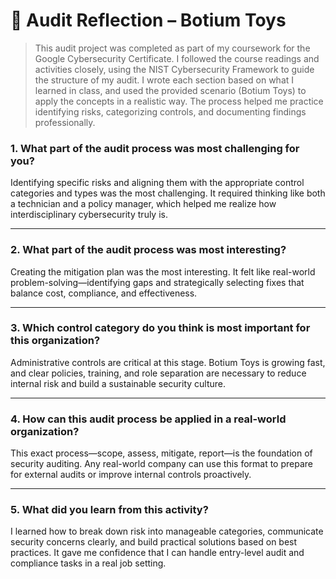 # 🧠 Audit Reflection – Botium Toys

> This audit project was completed as part of my coursework for the Google Cybersecurity Certificate. I followed the course readings and activities closely, using the NIST Cybersecurity Framework to guide the structure of my audit. I wrote each section based on what I learned in class, and used the provided scenario (Botium Toys) to apply the concepts in a realistic way. The process helped me practice identifying risks, categorizing controls, and documenting findings professionally.

### 1. What part of the audit process was most challenging for you?
Identifying specific risks and aligning them with the appropriate control categories and types was the most challenging. It required thinking like both a technician and a policy manager, which helped me realize how interdisciplinary cybersecurity truly is.

---

### 2. What part of the audit process was most interesting?
Creating the mitigation plan was the most interesting. It felt like real-world problem-solving—identifying gaps and strategically selecting fixes that balance cost, compliance, and effectiveness.

---

### 3. Which control category do you think is most important for this organization?
Administrative controls are critical at this stage. Botium Toys is growing fast, and clear policies, training, and role separation are necessary to reduce internal risk and build a sustainable security culture.

---

### 4. How can this audit process be applied in a real-world organization?
This exact process—scope, assess, mitigate, report—is the foundation of security auditing. Any real-world company can use this format to prepare for external audits or improve internal controls proactively.

---

### 5. What did you learn from this activity?
I learned how to break down risk into manageable categories, communicate security concerns clearly, and build practical solutions based on best practices. It gave me confidence that I can handle entry-level audit and compliance tasks in a real job setting.
